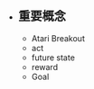- ## 重要概念
	- Atari Breakout
	- act
	- future state
	- reward
	- Goal 
<!--stackedit_data:
eyJoaXN0b3J5IjpbMTkyMzU4NjcxLC0yMDg4NzQ2NjEyXX0=
-->